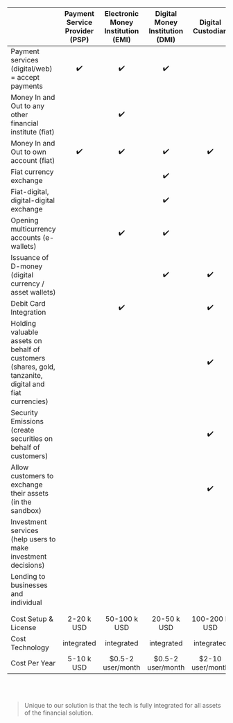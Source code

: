 |                                                                                                         | Payment Service Provider (PSP) | Electronic Money Institution (EMI) | Digital Money Institution (DMI) |  Digital Custodian  | Full Bank |
| ------------------------------------------------------------------------------------------------------- | :----------------------------: | :--------------------------------: | :-----------------------------: | :--------------: | :-------: |
| Payment services (digital/web) = accept payments                                                        |       :heavy_check_mark:       |               :heavy_check_mark:   |        :heavy_check_mark:       |                  |:heavy_check_mark:|
| Money In and Out to any other financial institute (fiat)                                                |                                |                :heavy_check_mark:  |                                 |                  |:heavy_check_mark:|
| Money In and Out to own account (fiat)                                                                  |      :heavy_check_mark:        |                :heavy_check_mark:  |        :heavy_check_mark:       |:heavy_check_mark:|:heavy_check_mark:|
| Fiat currency exchange                                                                                  |                                |                                    |      :heavy_check_mark:         |                  |:heavy_check_mark:|
| Fiat-digital, digital-digital exchange                                                                  |                                |                                    |      :heavy_check_mark:         |                  |           |
| Opening multicurrency accounts (e-wallets)                                                              |                                |                :heavy_check_mark:  |     :heavy_check_mark:          |                  |:heavy_check_mark:|
| Issuance of D-money  (digital currency / asset wallets)                                                   |                                |                                    |     :heavy_check_mark:          |:heavy_check_mark:|           |
| Debit Card Integration                                                                                  |                                |                 :heavy_check_mark: |                                 |:heavy_check_mark:|:heavy_check_mark:|
| Holding valuable assets on behalf of customers<br>(shares, gold, tanzanite, digital and fiat currencies)   |                                |                                    |                                 |:heavy_check_mark:|:heavy_check_mark:|
| Security Emissions (create securities on behalf of customers)                                           |                                |                                    |                                 |:heavy_check_mark:|:heavy_check_mark:|
| Allow customers to exchange their assets (in the sandbox)                                               |                                |                                    |                                 |:heavy_check_mark:|:heavy_check_mark:|
| Investment services (help users to make investment decisions)                                           |                                |                                    |                                 |                  |:heavy_check_mark:|
| Lending to businesses and individual                                                                    |                                |                                    |                                 |                  |:heavy_check_mark:|
|                                                                                                         |                                |                                    |                                 |                  |           |
|                                                                                                         |                                |                                    |                                 |                  |           |
| Cost Setup & License                                                                                    |           2-20 k USD           |            50-100 k USD            |           20-50 k USD           |  100-200 k USD   |  Future   |
| Cost Technology                                                                                         |           integrated           |             integrated             |           integrated            |    integrated    |  Future   |
| Cost Per Year                                                                                           |           5-10 k USD           |         $0.5-2 user/month          |        $0.5-2 user/month        | $2-10 user/month |  Future   |

<br>
<br>

> Unique to our solution is that the tech is fully integrated for all assets of the financial solution.
